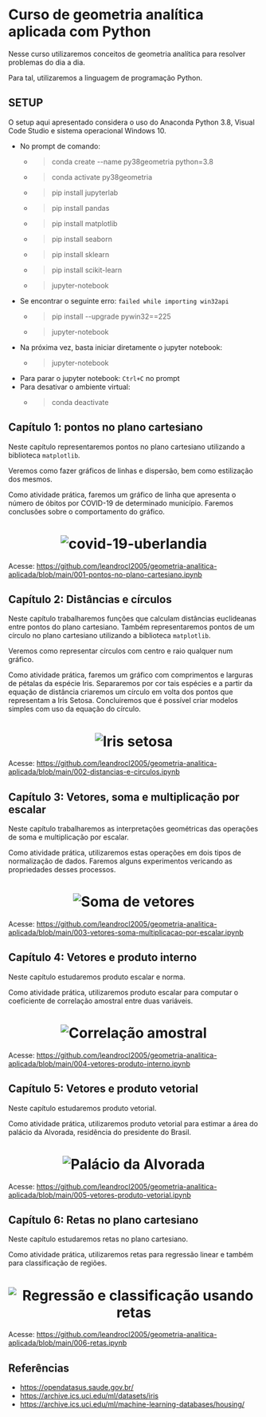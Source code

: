 # Curso de geometria analítica aplicada com Python

Nesse curso utilizaremos conceitos de geometria analítica para resolver problemas do dia a dia.

Para tal, utilizaremos a linguagem de programação Python.

## SETUP

O setup aqui apresentado considera o uso do Anaconda Python 3.8, Visual Code Studio e sistema operacional Windows 10.

- No prompt de comando:
  - > conda create --name py38geometria python=3.8
  - > conda activate py38geometria
  - > pip install jupyterlab
  - > pip install pandas
  - > pip install matplotlib
  - > pip install seaborn
  - > pip install sklearn
  - > pip install scikit-learn
  - > jupyter-notebook
- Se encontrar o seguinte erro: `failed while importing win32api`
  - > pip install --upgrade pywin32==225
  - > jupyter-notebook
- Na próxima vez, basta iniciar diretamente o jupyter notebook:
  - > jupyter-notebook
- Para parar o jupyter notebook: `Ctrl+C` no prompt
- Para desativar o ambiente virtual:
  - > conda deactivate

## Capítulo 1: pontos no plano cartesiano

Neste capítulo representaremos pontos no plano cartesiano utilizando a biblioteca `matplotlib`.

Veremos como fazer gráficos de linhas e dispersão, bem como estilização dos mesmos.

Como atividade prática, faremos um gráfico de linha que apresenta o número de óbitos por COVID-19 de determinado município. Faremos conclusões sobre o comportamento do gráfico.

<h1 align="center">
  <img alt="covid-19-uberlandia" title="Covid-19 em Uberlândia" src="./assets/covid-uberlandia.png" />
</h1>

Acesse: https://github.com/leandrocl2005/geometria-analitica-aplicada/blob/main/001-pontos-no-plano-cartesiano.ipynb


## Capítulo 2: Distâncias e círculos

Neste capítulo trabalharemos funções que calculam distâncias euclideanas entre pontos do plano cartesiano. Também representaremos pontos de um círculo no plano cartesiano utilizando a biblioteca `matplotlib`.

Veremos como representar círculos com centro e raio qualquer num gráfico.

Como atividade prática, faremos um gráfico com comprimentos e larguras de pétalas da espécie Iris. Separaremos por cor tais espécies e a partir da equação de distância criaremos um círculo em volta dos pontos que representam a Iris Setosa. Concluiremos que é possível criar modelos simples com uso da equação do círculo.

<h1 align="center">
  <img alt="Iris setosa" title="Iris setosa" src="./assets/iris.png" />
</h1>

Acesse: https://github.com/leandrocl2005/geometria-analitica-aplicada/blob/main/002-distancias-e-circulos.ipynb

## Capítulo 3: Vetores, soma e multiplicação por escalar

Neste capítulo trabalharemos as interpretações geométricas das operações de soma e multiplicação por escalar.

Como atividade prática, utilizaremos estas operações em dois tipos de normalização de dados. Faremos alguns experimentos vericando as propriedades desses processos.

<h1 align="center">
  <img alt="Soma de vetores" title="Soma de vetores" src="./assets/soma.png" />
</h1>

Acesse: https://github.com/leandrocl2005/geometria-analitica-aplicada/blob/main/003-vetores-soma-multiplicacao-por-escalar.ipynb

## Capítulo 4: Vetores e produto interno

Neste capítulo estudaremos produto escalar e norma.

Como atividade prática, utilizaremos produto escalar para computar o coeficiente de correlação amostral entre duas variáveis. 

<h1 align="center">
  <img alt="Correlação amostral" title="Correlação amostral" src="./assets/correlation.png" />
</h1>

Acesse: https://github.com/leandrocl2005/geometria-analitica-aplicada/blob/main/004-vetores-produto-interno.ipynb

## Capítulo 5: Vetores e produto vetorial

Neste capítulo estudaremos produto vetorial.

Como atividade prática, utilizaremos produto vetorial para estimar a área do palácio da Alvorada, residência do presidente do Brasil. 

<h1 align="center">
  <img alt="Palácio da Alvorada" title="Palácio da Alvorada" src="./assets/area.png" />
</h1>

Acesse: https://github.com/leandrocl2005/geometria-analitica-aplicada/blob/main/005-vetores-produto-vetorial.ipynb

## Capítulo 6: Retas no plano cartesiano

Neste capítulo estudaremos retas no plano cartesiano.

Como atividade prática, utilizaremos retas para regressão linear e também para classificação de regiões.

<h1 align="center">
  <img alt="Regressão e classificação usando retas" title="Regressão e classificação usando retas" src="./assets/retas.png" />
</h1>

Acesse: https://github.com/leandrocl2005/geometria-analitica-aplicada/blob/main/006-retas.ipynb


## Referências

- https://opendatasus.saude.gov.br/
- https://archive.ics.uci.edu/ml/datasets/iris
- https://archive.ics.uci.edu/ml/machine-learning-databases/housing/